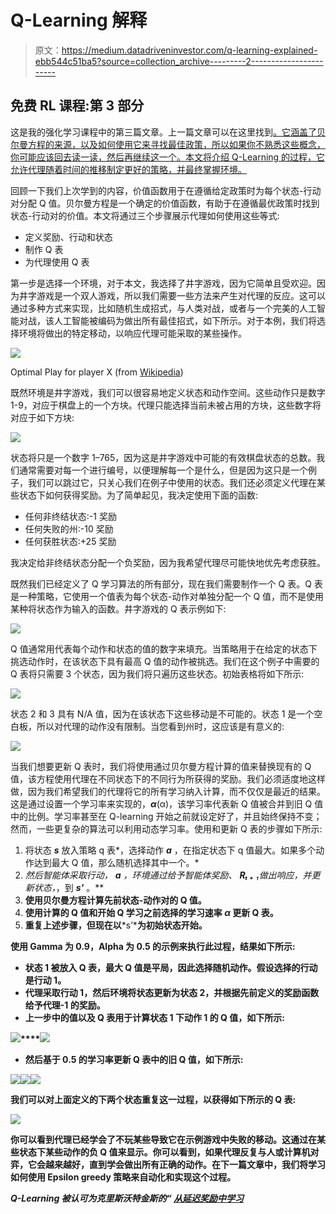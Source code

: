 # Q-Learning 解释

> 原文：<https://medium.datadriveninvestor.com/q-learning-explained-ebb544c51ba5?source=collection_archive---------2----------------------->

## 免费 RL 课程:第 3 部分

这是我的强化学习课程中的第三篇文章。上一篇文章可以在这里找到[。它涵盖了贝尔曼方程的来源，以及如何使用它来寻找最佳政策，所以如果你不熟悉这些概念，你可能应该回去读一读，然后再继续这一个。本文将介绍 Q-Learning 的过程，它允许代理随着时间的推移制定更好的策略，并最终掌握环境。](https://medium.com/@NathanWeatherly/understanding-the-bellman-equation-c711e531a2e5)

回顾一下我们上次学到的内容，价值函数用于在遵循给定政策时为每个状态-行动对分配 Q 值。贝尔曼方程是一个确定的价值函数，有助于在遵循最优政策时找到状态-行动对的价值。本文将通过三个步骤展示代理如何使用这些等式:

*   定义奖励、行动和状态
*   制作 Q 表
*   为代理使用 Q 表

第一步是选择一个环境，对于本文，我选择了井字游戏，因为它简单且受欢迎。因为井字游戏是一个双人游戏，所以我们需要一些方法来产生对代理的反应。这可以通过多种方式来实现，比如随机生成招式，与人类对战，或者与一个完美的人工智能对战，该人工智能被编码为做出所有最佳招式，如下所示。对于本例，我们将选择环境将做出的特定移动，以响应代理可能采取的某些操作。

![](img/965a63c87bd97968fc468a0f88cb1d74.png)

Optimal Play for player X (from [Wikipedia](https://en.wikipedia.org/wiki/Tic-tac-toe))

既然环境是井字游戏，我们可以很容易地定义状态和动作空间。这些动作只是数字 1-9，对应于棋盘上的一个方块。代理只能选择当前未被占用的方块，这些数字将对应于如下方块:

![](img/0e4de67c5362df3a4270bda9514f896e.png)

状态将只是一个数字 1–765，因为这是井字游戏中可能的有效棋盘状态的总数。我们通常需要对每一个进行编号，以便理解每一个是什么，但是因为这只是一个例子，我们可以跳过它，只关心我们在例子中使用的状态。我们还必须定义代理在某些状态下如何获得奖励。为了简单起见，我决定使用下面的函数:

*   任何非终结状态:-1 奖励
*   任何失败的州:-10 奖励
*   任何获胜状态:+25 奖励

我决定给非终结状态分配一个负奖励，因为我希望代理尽可能快地优先考虑获胜。

既然我们已经定义了 Q 学习算法的所有部分，现在我们需要制作一个 Q 表。Q 表是一种策略，它使用一个值表为每个状态-动作对单独分配一个 Q 值，而不是使用某种将状态作为输入的函数。井字游戏的 Q 表示例如下:

![](img/2329384b6c469e81f50d5b5f3c0c7b11.png)

Q 值通常用代表每个动作和状态的值的数字来填充。当策略用于在给定的状态下挑选动作时，在该状态下具有最高 Q 值的动作被挑选。我们在这个例子中需要的 Q 表将只需要 3 个状态，因为我们将只遍历这些状态。初始表格将如下所示:

![](img/d1426edf661ee7dfae99d6945aa59346.png)

状态 2 和 3 具有 N/A 值，因为在该状态下这些移动是不可能的。状态 1 是一个空白板，所以对代理的动作没有限制。当您看到州时，这应该是有意义的:

![](img/b8bef7a9e8cfc40f5003dd1c1c4152b4.png)

当我们想要更新 Q 表时，我们将使用通过贝尔曼方程计算的值来替换现有的 Q 值，该方程使用代理在不同状态下的不同行为所获得的奖励。我们必须适度地这样做，因为我们希望我们的代理将它的所有学习纳入计算，而不仅仅是最近的结果。这是通过设置一个学习率来实现的，***α***(α)，该学习率代表新 Q 值被合并到旧 Q 值中的比例。学习率甚至在 Q-learning 开始之前就设定好了，并且始终保持不变；然而，一些更复杂的算法可以利用动态学习率。使用和更新 Q 表的步骤如下所示:

1.  将状态 ***s*** 放入策略 q 表*，选择动作 ***a*** ，在指定状态下 q 值最大。如果多个动作达到最大 Q 值，那么随机选择其中一个。*
2.  *然后智能体采取行动， ***a*** ，环境通过给予智能体奖励、 ***Rₜ ₊*** ₁做出响应，并更新状态，*，到 ***s'*** 。**
3.  **使用贝尔曼方程计算先前状态-动作对的 Q 值。**
4.  **使用计算的 Q 值和开始 Q 学习之前选择的学习速率 ***α*** 更新 Q 表。**
5.  **重复上述步骤，但现在以***s’***为初始状态开始。**

**使用 Gamma 为 0.9，Alpha 为 0.5 的示例来执行此过程，结果如下所示:**

*   **状态 1 被放入 Q 表，最大 Q 值是平局，因此选择随机动作。假设选择的行动是行动 1。**
*   **代理采取行动 1，然后环境将状态更新为状态 2，并根据先前定义的奖励函数给予代理-1 的奖励。**
*   **上一步中的值以及 Q 表用于计算状态 1 下动作 1 的 Q 值，如下所示:**

**![](img/b401354baedb2e2b0b478c02edef6567.png)****![](img/1822a04d3990b1d9309bb4cb242eabd9.png)**

*   **然后基于 0.5 的学习率更新 Q 表中的旧 Q 值，如下所示:**

**![](img/b876750843261f4097217d67d2ee43e1.png)****![](img/57195c08d13f0de975a47a33c9460099.png)****![](img/11c530cb34c2d13266cde64afd54f4d4.png)**

**我们可以对上面定义的下两个状态重复这一过程，以获得如下所示的 Q 表:**

**![](img/180b0312784147690c0bff0cbfaba160.png)**

**你可以看到代理已经学会了不玩某些导致它在示例游戏中失败的移动。这通过在某些状态下某些动作的负 Q 值来显示。你可以看到，如果代理反复与人或计算机对弈，它会越来越好，直到学会做出所有正确的动作。在下一篇文章中，我们将学习如何使用 Epsilon greedy 策略来自动化和实现这个过程。**

***Q-Learning 被认可为克里斯沃特金斯的“* [*从延迟奖励中学习*](http://www.cs.rhul.ac.uk/~chrisw/new_thesis.pdf)**